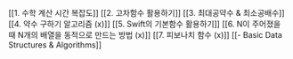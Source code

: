
[[1.  수학 계산 시간 복잡도]]
[[2. 고차함수 활용하기]]
[[3. 최대공약수 & 최소공배수]]
[[4. 약수 구하기 알고리즘 (x)]]
[[5. Swift의 기본함수 활용하기]]
[[6. N이 주어졌을 때 N개의 배열을 동적으로 만드는 방법 (x)]]
[[7. 피보나치 함수 (x)]]
[[- Basic Data Structures & Algorithms]]